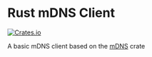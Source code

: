 # Rust mDNS Client

[![Crates.io][crate-badge]][crate-url]

[crate-badge]: https://img.shields.io/crates/v/rust_mdns_client.svg
[crate-url]: https://crates.io/crates/rust_mdns_client

A basic mDNS client based on the [mDNS](https://crates.io/crates/mdns) crate
